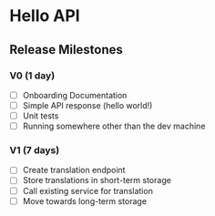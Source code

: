 # Hello API

## Release Milestones

### V0 (1 day)

- [ ] Onboarding Documentation
- [ ] Simple API response (hello world!)
- [ ] Unit tests
- [ ] Running somewhere other than the dev machine

### V1 (7 days)

- [ ] Create translation endpoint
- [ ] Store translations in short-term storage
- [ ] Call existing service for translation
- [ ] Move towards long-term storage